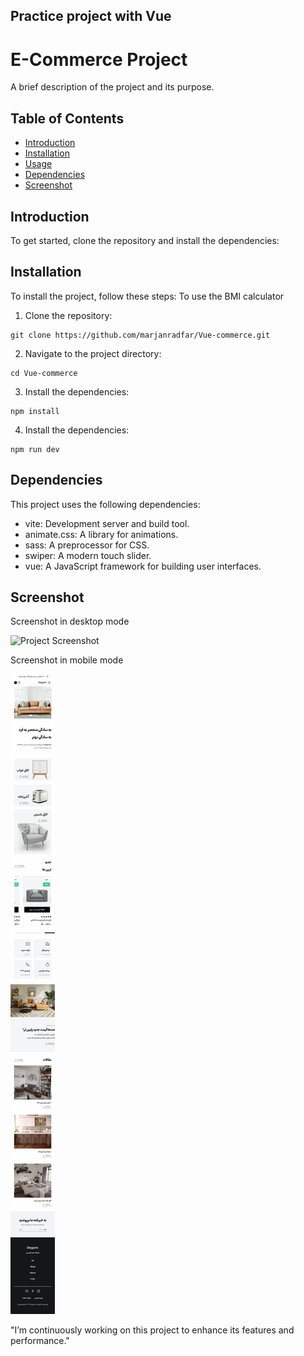 ## Practice project with Vue

# E-Commerce Project

A brief description of the project and its purpose.

## Table of Contents

- [Introduction](#introduction)
- [Installation](#installation)
- [Usage](#usage)
- [Dependencies](#dependencies)
- [Screenshot](#screenshot)


## Introduction

To get started, clone the repository and install the dependencies:

## Installation

To install the project, follow these steps:
To use the BMI calculator

1. Clone the repository:
```
git clone https://github.com/marjanradfar/Vue-commerce.git

```
2. Navigate to the project directory:
```
cd Vue-commerce
```
3. Install the dependencies:
```
npm install
```
4. Install the dependencies:
```
npm run dev
```

## Dependencies
This project uses the following dependencies:

* vite: Development server and build tool.
* animate.css: A library for animations.
* sass: A preprocessor for CSS.
* swiper: A modern touch slider.
* vue:  A JavaScript framework for building user interfaces.


## Screenshot

Screenshot in desktop mode

![Project Screenshot](src/assets/screenshot/screen-desk.png)

Screenshot in mobile mode

![Project Screenshot](src/assets/screenshot/sreen-mobile.png)

"I’m continuously working on this project to enhance its features and performance."

